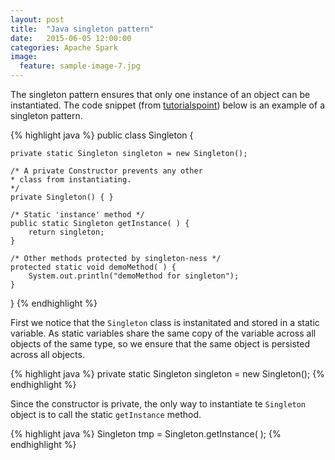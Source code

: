 ```yaml
---
layout: post
title:  "Java singleton pattern"
date:   2015-06-05 12:00:00
categories: Apache Spark
image:
  feature: sample-image-7.jpg
---
```


The singleton pattern ensures that only one instance of an object can be instantiated. The code snippet (from [tutorialspoint](http://www.tutorialspoint.com/java/java_using_singleton.htm)) below is an example of a singleton pattern.

{% highlight java %}
public class Singleton {

	private static Singleton singleton = new Singleton();
	
	/* A private Constructor prevents any other 
	* class from instantiating.
	*/
	private Singleton() { }
	
	/* Static 'instance' method */
	public static Singleton getInstance( ) {
		return singleton;
	}

	/* Other methods protected by singleton-ness */
	protected static void demoMethod( ) {
		System.out.println("demoMethod for singleton"); 
	}
}
{% endhighlight %}

First we notice that the `Singleton` class is instanitated and stored in a static variable. As static variables share the same copy of the variable across all objects of the same type, so we ensure that the same object is persisted across all objects.  

{% highlight java %}
private static Singleton singleton = new Singleton();
{% endhighlight %}

Since the constructor is private, the only way to instantiate te `Singleton` object is to call the static `getInstance` method.
 
{% highlight java %}
Singleton tmp = Singleton.getInstance( ); 
{% endhighlight %}




